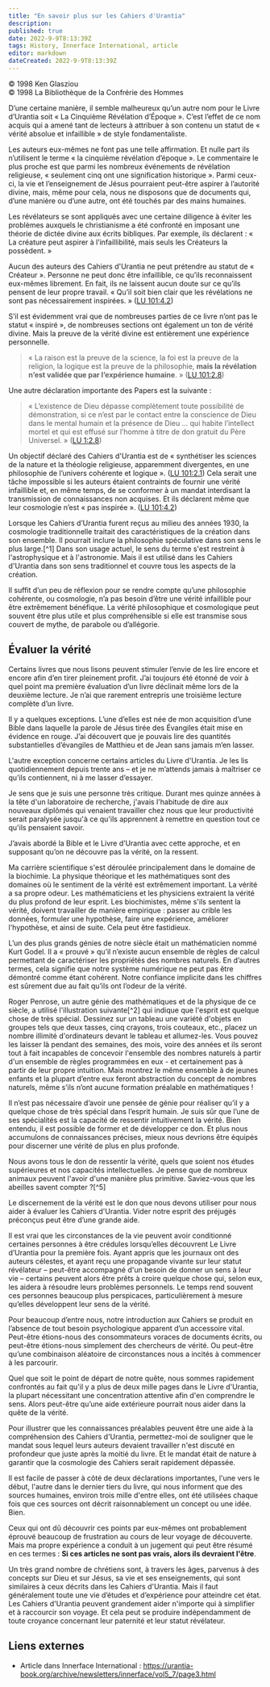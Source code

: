 ```yaml
---
title: "En savoir plus sur les Cahiers d'Urantia"
description: 
published: true
date: 2022-9-9T8:13:39Z
tags: History, Innerface International, article
editor: markdown
dateCreated: 2022-9-9T8:13:39Z
---
```


<p class="v-card v-sheet theme--light gray lighten-3 px-2">© 1998 Ken Glasziou<br>© 1998 La Bibliothèque de la Confrérie des Hommes</p>


D’une certaine manière, il semble malheureux qu’un autre nom pour le Livre d’Urantia soit « La Cinquième Révélation d’Époque ». C’est l’effet de ce nom acquis qui a amené tant de lecteurs à attribuer à son contenu un statut de « vérité absolue et infaillible » de style fondamentaliste.

Les auteurs eux-mêmes ne font pas une telle affirmation. Et nulle part ils n’utilisent le terme « la cinquième révélation d’époque ». Le commentaire le plus proche est que parmi les nombreux événements de révélation religieuse, « seulement cinq ont une signification historique ». Parmi ceux-ci, la vie et l’enseignement de Jésus pourraient peut-être aspirer à l’autorité divine, mais, même pour cela, nous ne disposons que de documents qui, d’une manière ou d’une autre, ont été touchés par des mains humaines.

Les révélateurs se sont appliqués avec une certaine diligence à éviter les problèmes auxquels le christianisme a été confronté en imposant une théorie de dictée divine aux écrits bibliques. Par exemple, ils déclarent : « La créature peut aspirer à l’infaillibilité, mais seuls les Créateurs la possèdent. »

Aucun des auteurs des Cahiers d'Urantia ne peut prétendre au statut de « Créateur ». Personne ne peut donc être infaillible, ce qu’ils reconnaissent eux-mêmes librement. En fait, ils ne laissent aucun doute sur ce qu’ils pensent de leur propre travail. « Qu’il soit bien clair que les révélations ne sont pas nécessairement inspirées. » ([LU 101:4.2](/fr/The_Urantia_Book/101#p4_2))

S’il est évidemment vrai que de nombreuses parties de ce livre n’ont pas le statut « inspiré », de nombreuses sections ont également un ton de vérité divine. Mais la preuve de la vérité divine est entièrement une expérience personnelle.

> « La raison est la preuve de la science, la foi est la preuve de la religion, la logique est la preuve de la philosophie, **mais la révélation n’est validée que par l’expérience humaine**. » ([LU 101:2.8](/fr/The_Urantia_Book/101#p2_8))

Une autre déclaration importante des Papers est la suivante :

> « L’existence de Dieu dépasse complètement toute possibilité de démonstration, si ce n’est par le contact entre la conscience de Dieu dans le mental humain et la présence de Dieu ... qui habite l’intellect mortel et qui est effusé sur l’homme à titre de don gratuit du Père Universel. » ([LU 1:2.8](/fr/The_Urantia_Book/1#p2_8))

Un objectif déclaré des Cahiers d'Urantia est de « synthétiser les sciences de la nature et la théologie religieuse, apparemment divergentes, en une philosophie de l’univers cohérente et logique ». ([LU 101:2.1](/fr/The_Urantia_Book/101#p2_1)) Cela serait une tâche impossible si les auteurs étaient contraints de fournir une vérité infaillible et, en même temps, de se conformer à un mandat interdisant la transmission de connaissances non acquises. Et ils déclarent même que leur cosmologie n’est « pas inspirée ». ([LU 101:4.2](/fr/The_Urantia_Book/101#p4_2))

Lorsque les Cahiers d’Urantia furent reçus au milieu des années 1930, la cosmologie traditionnelle traitait des caractéristiques de la création dans son ensemble. Il pourrait inclure la philosophie spéculative dans son sens le plus large.[^1] Dans son usage actuel, le sens du terme s'est restreint à l'astrophysique et à l'astronomie. Mais il est utilisé dans les Cahiers d'Urantia dans son sens traditionnel et couvre tous les aspects de la création.

Il suffit d’un peu de réflexion pour se rendre compte qu’une philosophie cohérente, ou cosmologie, n’a pas besoin d’être une vérité infaillible pour être extrêmement bénéfique. La vérité philosophique et cosmologique peut souvent être plus utile et plus compréhensible si elle est transmise sous couvert de mythe, de parabole ou d’allégorie.

## Évaluer la vérité

Certains livres que nous lisons peuvent stimuler l’envie de les lire encore et encore afin d’en tirer pleinement profit. J’ai toujours été étonné de voir à quel point ma première évaluation d’un livre déclinait même lors de la deuxième lecture. Je n’ai que rarement entrepris une troisième lecture complète d’un livre.

Il y a quelques exceptions. L’une d’elles est née de mon acquisition d’une Bible dans laquelle la parole de Jésus tirée des Évangiles était mise en évidence en rouge. J’ai découvert que je pouvais lire des quantités substantielles d’évangiles de Matthieu et de Jean sans jamais m’en lasser.

L'autre exception concerne certains articles du Livre d'Urantia. Je les lis quotidiennement depuis trente ans – et je ne m’attends jamais à maîtriser ce qu’ils contiennent, ni à me lasser d’essayer.

Je sens que je suis une personne très critique. Durant mes quinze années à la tête d'un laboratoire de recherche, j'avais l'habitude de dire aux nouveaux diplômés qui venaient travailler chez nous que leur productivité serait paralysée jusqu'à ce qu'ils apprennent à remettre en question tout ce qu'ils pensaient savoir.

J’avais abordé la Bible et le Livre d’Urantia avec cette approche, et en supposant qu’on ne découvre pas la vérité, on la ressent.

Ma carrière scientifique s'est déroulée principalement dans le domaine de la biochimie. La physique théorique et les mathématiques sont des domaines où le sentiment de la vérité est extrêmement important. La vérité a sa propre odeur. Les mathématiciens et les physiciens extraient la vérité du plus profond de leur esprit. Les biochimistes, même s'ils sentent la vérité, doivent travailler de manière empirique : passer au crible les données, formuler une hypothèse, faire une expérience, améliorer l'hypothèse, et ainsi de suite. Cela peut être fastidieux.

L’un des plus grands génies de notre siècle était un mathématicien nommé Kurt Godel. Il a « prouvé » qu’il n’existe aucun ensemble de règles de calcul permettant de caractériser les propriétés des nombres naturels. En d’autres termes, cela signifie que notre système numérique ne peut pas être démontré comme étant cohérent. Notre confiance implicite dans les chiffres est sûrement due au fait qu’ils ont l’odeur de la vérité.

Roger Penrose, un autre génie des mathématiques et de la physique de ce siècle, a utilisé l'illustration suivante[^2] qui indique que l'esprit est quelque chose de très spécial. Dessinez sur un tableau une variété d'objets en groupes tels que deux tasses, cinq crayons, trois couteaux, etc., placez un nombre illimité d'ordinateurs devant le tableau et allumez-les. Vous pouvez les laisser là pendant des semaines, des mois, voire des années et ils seront tout à fait incapables de concevoir l'ensemble des nombres naturels à partir d'un ensemble de règles programmées en eux - et certainement pas à partir de leur propre intuition. Mais montrez le même ensemble à de jeunes enfants et la plupart d’entre eux feront abstraction du concept de nombres naturels, même s’ils n’ont aucune formation préalable en mathématiques !

Il n’est pas nécessaire d’avoir une pensée de génie pour réaliser qu’il y a quelque chose de très spécial dans l’esprit humain. Je suis sûr que l’une de ses spécialités est la capacité de ressentir intuitivement la vérité. Bien entendu, il est possible de former et de développer ce don. Et plus nous accumulons de connaissances précises, mieux nous devrions être équipés pour discerner une vérité de plus en plus profonde.

Nous avons tous le don de ressentir la vérité, quels que soient nos études supérieures et nos capacités intellectuelles. Je pense que de nombreux animaux peuvent l'avoir d'une manière plus primitive. Saviez-vous que les abeilles savent compter ?[^5]

Le discernement de la vérité est le don que nous devons utiliser pour nous aider à évaluer les Cahiers d'Urantia. Vider notre esprit des préjugés préconçus peut être d’une grande aide.

Il est vrai que les circonstances de la vie peuvent avoir conditionné certaines personnes à être crédules lorsqu’elles découvrent Le Livre d’Urantia pour la première fois. Ayant appris que les journaux ont des auteurs célestes, et ayant reçu une propagande vivante sur leur statut révélateur – peut-être accompagné d'un besoin de donner un sens à leur vie – certains peuvent alors être prêts à croire quelque chose qui, selon eux, les aidera à résoudre leurs problèmes personnels. Le temps rend souvent ces personnes beaucoup plus perspicaces, particulièrement à mesure qu’elles développent leur sens de la vérité.

Pour beaucoup d’entre nous, notre introduction aux Cahiers se produit en l’absence de tout besoin psychologique apparent d’un accessoire vital. Peut-être étions-nous des consommateurs voraces de documents écrits, ou peut-être étions-nous simplement des chercheurs de vérité. Ou peut-être qu’une combinaison aléatoire de circonstances nous a incités à commencer à les parcourir.

Quel que soit le point de départ de notre quête, nous sommes rapidement confrontés au fait qu'il y a plus de deux mille pages dans le Livre d'Urantia, la plupart nécessitant une concentration attentive afin d'en comprendre le sens. Alors peut-être qu’une aide extérieure pourrait nous aider dans la quête de la vérité.

Pour illustrer que les connaissances préalables peuvent être une aide à la compréhension des Cahiers d'Urantia, permettez-moi de souligner que le mandat sous lequel leurs auteurs devaient travailler n'est discuté en profondeur que juste après la moitié du livre. Et le mandat était de nature à garantir que la cosmologie des Cahiers serait rapidement dépassée.

Il est facile de passer à côté de deux déclarations importantes, l'une vers le début, l'autre dans le dernier tiers du livre, qui nous informent que des sources humaines, environ trois mille d'entre elles, ont été utilisées chaque fois que ces sources ont décrit raisonnablement un concept ou une idée. Bien.

Ceux qui ont dû découvrir ces points par eux-mêmes ont probablement éprouvé beaucoup de frustration au cours de leur voyage de découverte. Mais ma propre expérience a conduit à un jugement qui peut être résumé en ces termes : **Si ces articles ne sont pas vrais, alors ils devraient l'être**.

Un très grand nombre de chrétiens sont, à travers les âges, parvenus à des concepts sur Dieu et sur Jésus, sa vie et ses enseignements, qui sont similaires à ceux décrits dans les Cahiers d'Urantia. Mais il faut généralement toute une vie d’études et d’expérience pour atteindre cet état. Les Cahiers d'Urantia peuvent grandement aider n'importe qui à simplifier et à raccourcir son voyage. Et cela peut se produire indépendamment de toute croyance concernant leur paternité et leur statut révélateur.

## Liens externes

- Article dans Innerface International : https://urantia-book.org/archive/newsletters/innerface/vol5_7/page3.html




